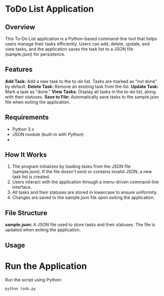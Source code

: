 # ToDo List Application
## Overview
This To-Do List application is a Python-based command-line tool that helps users manage their tasks efficiently. Users can add, delete, update, and view tasks, and the application saves the task list to a JSON file (sample.json) for persistence.

## Features
**Add Task:** Add a new task to the to-do list. Tasks are marked as "not done" by default.
**Delete Task:** Remove an existing task from the list.
**Update Task:** Mark a task as "done."
**View Tasks:** Display all tasks in the to-do list, along with their statuses.
**Save to File:** Automatically save tasks to the sample.json file when exiting the application.

## Requirements
- Python 3.x
- JSON module (built-in with Python)
- 
## How It Works
1. The program initializes by loading tasks from the JSON file (sample.json). If the file doesn't exist or contains invalid JSON, a new task list is created.
2. Users interact with the application through a menu-driven command-line interface.
3. All tasks and their statuses are stored in lowercase to ensure uniformity.
4. Changes are saved to the sample.json file upon exiting the application.

## File Structure
**sample.json:** A JSON file used to store tasks and their statuses. The file is updated when exiting the application.

## Usage
# Run the Application
Run the script using Python:

```python
python todo.py
```

